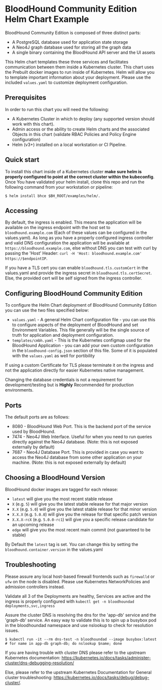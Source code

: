 # BloodHound Community Edition Helm Chart Example

BloodHound Community Edition is composed of three distinct parts:

-   A PostgreSQL database used for application state storage
-   A Neo4J graph database used for storing all the graph data
-   A single binary containing the BloodHound API server and the UI assets

This Helm chart templates these three services and facilitates communication between them inside a Kubernetes cluster. This chart uses the Prebuilt docker images to run inside of Kubernetes. Helm will allow you to template important information about your deployment. Please use the included `values.yaml` to customize deployment configuration.

## Prerequisites

In order to run this chart you will need the following:
- A Kubernetes Cluster in which to deploy (any supported version should work with this chart).
- Admin access or the ability to create Helm charts and the associated Objects in this chart (validate RBAC Policies and Policy Engine configuration)
- Helm (v3+) installed on a local workstation or CI Pipeline.

## Quick start

To install this chart inside of a Kubernetes cluster **make sure helm is properly configured to point at the correct cluster within the kubeconfig**. Once You have validated your helm install, clone this repo and run the following command from your workstation or pipeline:

```
$ helm install bhce $BH_ROOT/examples/helm/.
```

## Accessing
By default, the ingress is enabled. This means the application will be available on the ingress endpoint with the host set to `bloodhound.example.com` (Each of these values can be configured in the values.yaml). As long as you have a properly configured ingress controller and valid DNS configuration the application will be available at `https://bloodhound.example.com`, else without DNS you can test with curl by passing the 'Host' Header: `curl -H 'Host: bloodhound.example.com' https://$endpointIP`.

 If you have a TLS cert you can enable `bloodhound.tls.customCert` in the values.yaml and provide the ingress secret in `bloodhound.tls.certSecret`. Else, the provided cert will be self signed from the ingress controller.

 ## Configuring BloodHound Community Edition

To configure the Helm Chart deployment of BloodHound Community Edition you can use the two files specified below:

-   `values.yaml` - A general Helm Chart configuration file - you can use this to configure aspects of the deployment of BloodHound and set Environment Variables. This file generally will be the single source of truth for application and deployment configuration.
-   `templates/cmbh.yaml` - This is the Kubernetes configmap used for the BloodHound Application - you can add your own custom configuration in the `bloodhound-config.json` section of this file. Some of it is populated with the `values.yaml` as well for portibility

If using a custom Certificate for TLS please terminate it on the ingress and not the application directly for easier Kubernetes native management. 

Changing the database credentials is not a requirement for development/testing but is **Highly** Recommended for production environments.

 ## Ports
The default ports are as follows:

-   8080 - BloodHound Web Port. This is the backend port of the service used by BloodHound. 
-   7474 - Neo4J Web Interface. Useful for when you need to run queries directly against the Neo4J database. (Note: this is not exposed externally by default)
-   7687 - Neo4J Database Port. This is provided in case you want to access the Neo4J database from some other application on your machine. (Note: this is not exposed externally by default)


## Choosing a BloodHound Version

BloodHound docker images are tagged for each release:

-   `latest` will give you the most recent stable release
-   `X` (e.g. `5`) will give you the latest stable release for that major version
-   `X.X` (e.g. `5.0`) will give you the latest stable release for that minor version
-   `X.X.X` (e.g. `5.0.0`) will give you the release for that specific patch version
-   `X.X.X-rcX` (e.g. `5.0.0-rc1`) will give you a specific release candidate for an upcoming release
-   `edge` will give you the most recent main commit (not guaranteed to be stable)

By Default the `latest` tag is set. You can change this by setting the `bloodhound.container.version` in the values.yaml

## Troubleshooting

Please assure any local host-based firewall frontends such as `firewalld` or `ufw` on the node is disabled. Please use Kubernetes NetworkPolicies and admission controllers instead.

Validate all 3 of the Deployments are healthy, Services are active and the ingress is properly configured  with `kubectl get -n bloodhoundad deployments,svc,ingress`

Assure the cluster DNS is resolving the dns for the 'app-db' service and the 'graph-db' service. An easy way to validate this is to spin up a busybox pod in the bloodhoundad namespace and use nslookup to check for resolution issues.

```
$ kubectl run -it --rm dns-test -n bloodhoundad --image busybox:latest
# for name in app-db graph-db; do nslookup $name; done
```
If you are having trouble with cluster DNS please refer to the upstream Kubernetes documentation:
https://kubernetes.io/docs/tasks/administer-cluster/dns-debugging-resolution/

Else, please refer to the upstream Kubernetes Documentation for General cluster troubleshooting: https://kubernetes.io/docs/tasks/debug/debug-cluster/.